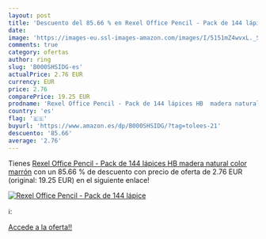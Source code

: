 ```yaml
---
layout: post
title: 'Descuento del 85.66 % en Rexel Office Pencil - Pack de 144 lápice'
date: 
image: 'https://images-eu.ssl-images-amazon.com/images/I/5151mZ4wvxL._SL200_.jpg'
comments: true
category: ofertas
author: ring
slug: 'B000SHSIDG-es'
actualPrice: 2.76 EUR
currency: EUR
price: 2.76
comparePrice: 19.25 EUR
prodname: 'Rexel Office Pencil - Pack de 144 lápices HB  madera natural   color marrón'
country: 'es'
flag: '🇪🇸'
buyurl: 'https://www.amazon.es/dp/B000SHSIDG/?tag=tolees-21'
descuento: '85.66'
average: '2.76'
---
```


Tienes [Rexel Office Pencil - Pack de 144 lápices HB  madera natural   color marrón](https://www.amazon.es/dp/B000SHSIDG/?tag=tolees-21) con un 85.66 % de descuento con precio de oferta de 2.76 EUR (original: 19.25 EUR) en el siguiente enlace!

[![Rexel Office Pencil - Pack de 144 lápice](https://images-eu.ssl-images-amazon.com/images/I/5151mZ4wvxL._SL200_.jpg)](https://www.amazon.es/dp/B000SHSIDG/?tag=tolees-21)

ℹ️:


[Accede a la oferta!!](https://www.amazon.es/dp/B000SHSIDG/?tag=tolees-21)
